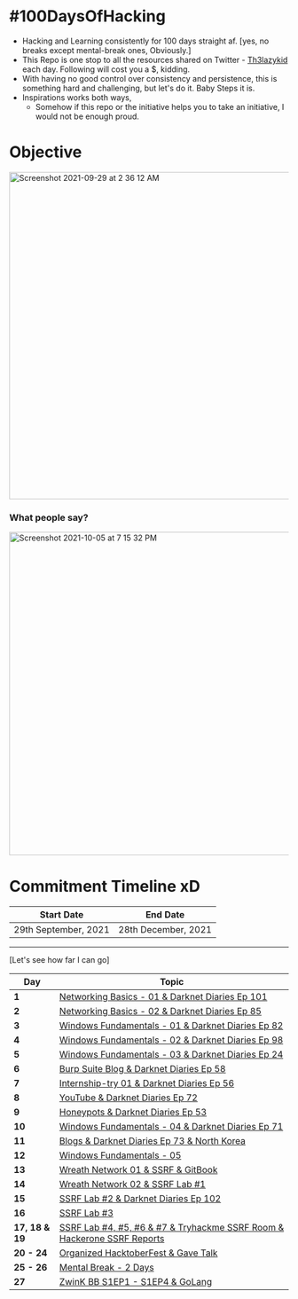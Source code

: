 # #100DaysOfHacking

- Hacking and Learning consistently for 100 days straight af. [yes, no breaks except mental-break ones, Obviously.]
- This Repo is one stop to all the resources shared on Twitter - [Th3lazykid](https://twitter.com/Th3lazykid) each day. Following will cost you a $, kidding.
- With having no good control over consistency and persistence, this is something hard and challenging, but let's do it. Baby Steps it is.
- Inspirations works both ways, 
  - Somehow if this repo or the initiative helps you to take an initiative, I would not be enough proud.

# Objective

<img width="590" alt="Screenshot 2021-09-29 at 2 36 12 AM" src="https://user-images.githubusercontent.com/56188454/135165713-184ed135-7024-4353-a436-e4cfeea751c3.png">

### What people say?

<img width="583" alt="Screenshot 2021-10-05 at 7 15 32 PM" src="https://user-images.githubusercontent.com/56188454/136035690-9d02dfa5-f515-4230-95a4-0279834ac1ea.png">


# Commitment Timeline xD


| Start Date  | End Date    |
| ----------- | ----------- |
| 29th September, 2021 | 28th December, 2021 |

---
[Let's see how far I can go]

Day | Topic
--- | ---
**1** |  [Networking Basics - 01 & Darknet Diaries Ep 101](/Days/Day1.md)
**2** |  [Networking Basics - 02 & Darknet Diaries Ep 85](/Days/Day2.md)
**3** |  [Windows Fundamentals - 01 & Darknet Diaries Ep 82](/Days/Day3.md)
**4** |  [Windows Fundamentals - 02 & Darknet Diaries Ep 98](/Days/Day4.md)
**5** |  [Windows Fundamentals - 03 & Darknet Diaries Ep 24](/Days/Day5.md)
**6** |  [Burp Suite Blog & Darknet Diaries Ep 58](/Days/Day6.md)
**7** |  [Internship-try 01 & Darknet Diaries Ep 56](/Days/Day7.md)
**8** |  [YouTube & Darknet Diaries Ep 72](/Days/Day8.md)
**9** |  [Honeypots & Darknet Diaries Ep 53](/Days/Day9.md)
**10** |  [Windows Fundamentals - 04 & Darknet Diaries Ep 71](/Days/Day10.md)
**11** |  [Blogs & Darknet Diaries Ep 73 & North Korea](/Days/Day11.md)
**12** |  [Windows Fundamentals - 05](/Days/Day12.md)
**13** |  [Wreath Network 01 & SSRF & GitBook](/Days/Day13.md)
**14** |  [Wreath Network 02 & SSRF Lab #1](/Days/Day14.md)
**15** |  [SSRF Lab #2 & Darknet Diaries Ep 102](/Days/Day15.md)
**16** |  [SSRF Lab #3](/Days/Day16.md)
**17, 18 & 19** |  [SSRF Lab #4, #5, #6 & #7 & Tryhackme SSRF Room & Hackerone SSRF Reports](/Days/Day17-18-19.md)
**20 - 24** |  [Organized HacktoberFest & Gave Talk](/Days/Day20-24.md)
**25 - 26** | [Mental Break - 2 Days](/Days/Day25-26.md)
**27** | [ZwinK BB S1EP1 - S1EP4 & GoLang](/Days/Day27.md)

